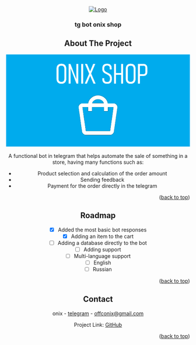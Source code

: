 <!-- Improved compatibility of back to top link: See: https://github.com/othneildrew/Best-README-Template/pull/73 -->
<a id="readme-top"></a>
<!--
*** Thanks for checking out the Best-README-Template. If you have a suggestion
*** that would make this better, please fork the repo and create a pull request
*** or simply open an issue with the tag "enhancement".
*** Don't forget to give the project a star!
*** Thanks again! Now go create something AMAZING! :D
-->



<!-- PROJECT SHIELDS -->
<!--
*** I'm using markdown "reference style" links for readability.
*** Reference links are enclosed in brackets [ ] instead of parentheses ( ).
*** See the bottom of this document for the declaration of the reference variables
*** for contributors-url, forks-url, etc. This is an optional, concise syntax you may use.
*** https://www.markdownguide.org/basic-syntax/#reference-style-links
-->



<!-- PROJECT LOGO -->
<br />
<div align="center">
  <a href="https://github.com/oonixxxxx/ONIX.SHOP/blob/main/assets/photo/tg_shop_icon.png">
    <img src="assets/photo/tg_shop_icon.png.png" alt="Logo" width="80" height="80">
  </a>

  <h3 align="center">tg bot onix shop</h3>



<!-- ABOUT THE PROJECT -->
## About The Project

![![Product Name Screen Shot][product-screenshot]](https://github.com/oonixxxxx/ONIX.SHOP/blob/main/assets/photo/tg_shop_banner.png)

A functional bot in telegram that helps automate the sale of something in a store, having many functions
such as:

* Product selection and calculation of the order amount
* Sending feedback
* Payment for the order directly in the telegram

<p align="right">(<a href="#readme-top">back to top</a>)</p>


<!-- ROADMAP -->
## Roadmap

- [x] Added the most basic bot responses
- [x] Adding an item to the cart
- [ ] Adding a database directly to the bot
- [ ] Adding support
- [ ] Multi-language support
 - [ ] English
 - [ ] Russian

<p align="right">(<a href="#readme-top">back to top</a>)</p>


<!-- CONTACT -->
## Contact

onix - [telegram](https://t.me/onixexe) - offconix@gmail.com

Project Link: [GitHub](https://github.com/oonixxxxx/notepad/tree/main?tab=readme-ov-file#readme-top)

<p align="right">(<a href="#readme-top">back to top</a>)</p>
